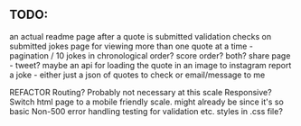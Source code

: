 ## TODO:

an actual readme
page after a quote is submitted
validation checks on submitted jokes
page for viewing more than one quote at a time - pagination / 10 jokes in chronological order? score order? both?
share page - tweet? maybe an api for loading the quote in an image to instagram
report a joke - either just a json of quotes to check or email/message to me

REFACTOR
Routing? Probably not necessary at this scale
Responsive? Switch html page to a mobile friendly scale. might already be since it's so basic
Non-500 error handling
testing for validation etc.
styles in .css file?
